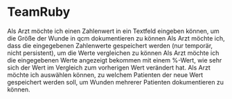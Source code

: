 # TeamRuby

Als Arzt möchte ich einen Zahlenwert in ein Textfeld eingeben können, um die Größe der Wunde in qcm dokumentieren zu können
Als Arzt möchte ich, dass die eingegebenen Zahlenwerte gespeichert werden (nur temporär, nicht persistent), um die Werte vergleichen zu können
Als Arzt möchte ich die eingegebenen Werte angezeigt bekommen mit einem %-Wert, wie sehr sich der Wert im Vergleich zum vorherigen Wert verändert hat.
Als Arzt möchte ich auswählen können, zu welchem Patienten der neue Wert gespeichert werden soll, um Wunden mehrerer Patienten dokumentieren zu können.
